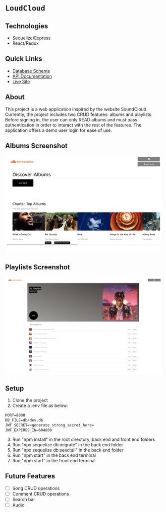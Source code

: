 # `LoudCloud`

## Technologies

- Sequelize/Express
- React/Redux

## Quick Links

- [Database Schema](https://github.com/KellyAnneSantos/SoundCloud/blob/main/backend/README.md#database-schema-design)
- [API Documentation](https://github.com/KellyAnneSantos/SoundCloud/blob/main/backend/README.md#api-documentation)
- [Live Site](https://app-name-soundcloud.herokuapp.com/)

## About

This project is a web application inspired by the website SoundCloud. Currently, the project includes two CRUD features: albums and playlists. Before signing in, the user can only READ albums and must pass authentication in order to interact with the rest of the features. The application offers a demo user login for ease of use.

## Albums Screenshot

![albumsimage](Albums.png)

## Playlists Screenshot

![playlistsimage](Playlists.png)

## Setup

1. Clone the project
2. Create a .env file as below:

```
PORT=8000
DB_FILE=db/dev.db
JWT_SECRET=«generate_strong_secret_here»
JWT_EXPIRES_IN=604800
```

3. Run "npm install" in the root directory, back end and front end folders
4. Run "npx sequelize db:migrate" in the back end folder
5. Run "npx sequelize db:seed:all" in the back end folder
6. Run "npm start" in the back end terminal
7. Run "npm start" in the front end terminal

## Future Features

- [ ] Song CRUD operations
- [ ] Comment CRUD operations
- [ ] Search bar
- [ ] Audio

